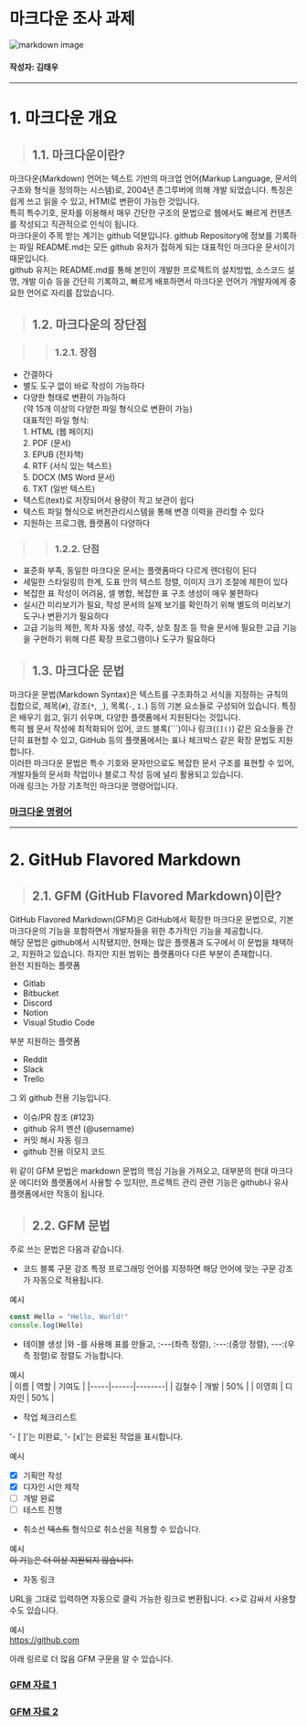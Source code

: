 # 마크다운 조사 과제

![markdown image](/home-work/src/assets/images/markdown.png "markdown")

#### 작성자: 김태우

<hr>

# 1. 마크다운 개요

> ## 1.1. 마크다운이란?

마크다운(Markdown) 언어는 텍스트 기반의 마크업 언어(Markup Language, 문서의 구조와 형식을 정의하는 시스템)로, 2004년 존그루버에 의해 개발 되었습니다. 특징은 쉽게 쓰고 읽을 수 있고, HTMl로 변환이 가능한 것입니다.<br>
특히 특수기호, 문자를 이용해서 매우 간단한 구조의 문법으로 웹에서도 빠르게 컨텐츠를 작성되고 직관적으로 인식이 됩니다.<br>
마크다운이 주목 받는 계기는 github 덕분입니다. github Repository에 정보를 기록하는 파일 README.md는 모든 github 유저가 접하게 되는 대표적인 마크다운 문서이기 때문입니다.<br>
github 유저는 README.md를 통해 본인이 개발한 프로젝트의 설치방법, 소스코드 설명, 개발 이슈 등을 간단히 기록하고, 빠르게 배포하면서 마크다운 언어가 개발자에게 중요한 언어로 자리를 잡았습니다.

> ## 1.2. 마크다운의 장단점

> > ### 1.2.1. 장점

- 간결하다
- 별도 도구 없이 바로 작성이 가능하다
- 다양한 형태로 변환이 가능하다<br>
  (약 15개 이상의 다양한 파일 형식으로 변환이 가능)<br>
  대표적인 파일 형식:<br> 1. HTML (웹 페이지)<br> 2. PDF (문서)<br> 3. EPUB (전자책)<br> 4. RTF (서식 있는 텍스트)<br> 5. DOCX (MS Word 문서)<br> 6. TXT (일반 텍스트)<br>
- 텍스트(text)로 저장되어서 용량이 작고 보관이 쉽다
- 텍스트 파일 형식으로 버전관리시스템을 통해 변경 이력을 관리할 수 있다
- 지원하는 프로그램, 플랫폼이 다양하다

> > ### 1.2.2. 단점

- 표준화 부족, 동일한 마크다운 문서는 플랫폼마다 다르게 렌더링이 된다
- 세밀한 스타일링의 한계, 도표 안의 텍스트 정렬, 이미지 크기 조절에 제한이 있다
- 복잡한 표 작성이 어려움, 셀 병합, 복잡한 표 구조 생성이 매우 불편하다
- 실시간 미리보기가 필요, 작성 문서의 실제 보기를 확인하기 위해 별도의 미리보기 도구나 변환기가 필요하다
- 고급 기능의 제한, 목차 자동 생성, 각주, 상호 참조 등 학술 문서에 필요한 고급 기능을 구현하기 위해 다른 확장 프로그램이나 도구가 필요하다

> ## 1.3. 마크다운 문법

마크다운 문법(Markdown Syntax)은 텍스트를 구조화하고 서식을 지정하는 규칙의 집합으로, 제목(`#`), 강조(`*`, `_`), 목록(`-`, `1.`) 등의 기본 요소들로 구성되어 있습니다. 특징은 배우기 쉽고, 읽기 쉬우며, 다양한 플랫폼에서 지원된다는 것입니다.<br>
특히 웹 문서 작성에 최적화되어 있어, 코드 블록(```)이나 링크(`[]()`) 같은 요소들을 간단히 표현할 수 있고, GitHub 등의 플랫폼에서는 표나 체크박스 같은 확장 문법도 지원합니다.<br>
이러한 마크다운 문법은 특수 기호와 문자만으로도 복잡한 문서 구조를 표현할 수 있어, 개발자들의 문서화 작업이나 블로그 작성 등에 널리 활용되고 있습니다.<br>
아래 링크는 가장 기초적인 마크다운 명령어입니다.<br>

### [마크다운 명령어](https://www.markdownguide.org/cheat-sheet/ "markdown cheat sheet")

<hr>

# 2. GitHub Flavored Markdown

> ## 2.1. GFM (GitHub Flavored Markdown)이란?

GitHub Flavored Markdown(GFM)은 GitHub에서 확장한 마크다운 문법으로, 기본 마크다운의 기능을 포함하면서 개발자들을 위한 추가적인 기능을 제공합니다.<br>
해당 문법은 github에서 시작됐지만, 현재는 많은 플랫폼과 도구에서 이 문법을 채택하고, 지원하고 있습니다. 하지만 지원 범위는 플랫폼마다 다른 부분이 존재합니다.<br>
완전 지원하는 플랫폼<br>

- Gitlab
- Bitbucket
- Discord
- Notion
- Visual Studio Code<br>

부분 지원하는 플랫폼<br>

- Reddit
- Slack
- Trello<br>

그 외 github 전용 기능입니다.

- 이슈/PR 참조 (#123)
- github 유저 멘션 (@username)
- 커밋 해시 자동 링크
- github 전용 이모지 코드<br>

위 같이 GFM 문법은 markdown 문법의 핵심 기능을 가져오고, 대부분의 현대 마크다운 에디터와 플랫폼에서 사용할 수 있지만, 프로젝트 관리 관련 기능은 github나 유사 플랫폼에서만 작동이 됩니다.

> ## 2.2. GFM 문법

주로 쓰는 문법은 다음과 같습니다.

- 코드 블록 구문 강조
  특정 프로그래밍 언어를 지정하면 해당 언어에 맞는 구문 강조가 자동으로 적용됩니다.

예시<br>

```JavaScript
const Hello = "Hello, World!"
console.log(Hello)
```

- 테이블 생성
  |와 -를 사용해 표를 만들고, :---(좌측 정렬), :---:(중앙 정렬), ---:(우측 정렬)로 정렬도 가능합니다.

예시<br>
| 이름 | 역할 | 기여도 |
|-----|------|--------|
| 김철수 | 개발 | 50% |
| 이영희 | 디자인 | 50% |

- 작업 체크리스트

'- [ ]'는 미완료, '- [x]'는 완료된 작업을 표시합니다.

예시<br>

- [x] 기획안 작성
- [x] 디자인 시안 제작
- [ ] 개발 완료
- [ ] 테스트 진행

- 취소선
  ~~텍스트~~ 형식으로 취소선을 적용할 수 있습니다.

예시<br>
~~이 기능은 더 이상 지원되지 않습니다.~~

- 자동 링크

URL을 그대로 입력하면 자동으로 클릭 가능한 링크로 변환됩니다. <>로 감싸서 사용할 수도 있습니다.

예시<br>
https://github.com

아래 링르로 더 많음 GFM 구문을 알 수 있습니다.

### [GFM 자료 1](https://docs.github.com/ko/get-started/writing-on-github/getting-started-with-writing-and-formatting-on-github/basic-writing-and-formatting-syntax "github docs")

### [GFM 자료 2](https://github.github.com/github-flavored-markdown/sample_content.html "GitHub Flavored Markdown")
